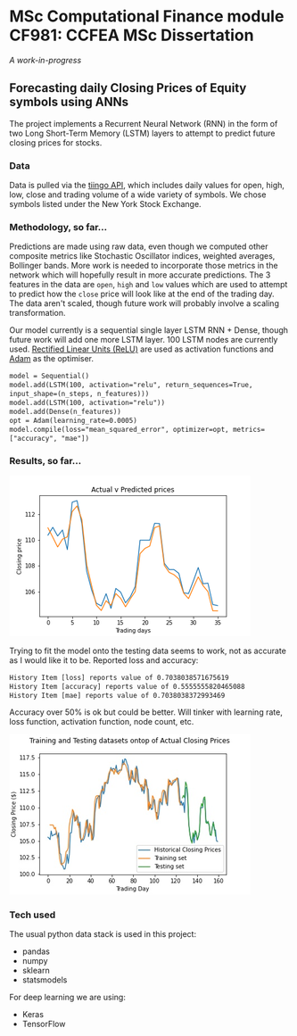 # MSc Computational Finance module CF981: CCFEA MSc Dissertation

_A work-in-progress_

## Forecasting daily Closing Prices of Equity symbols using ANNs

The project implements a Recurrent Neural Network (RNN) in the form of two Long Short-Term Memory (LSTM) layers to attempt to predict future closing prices for stocks.

### Data
Data is pulled via the [tiingo API](https://api.tiingo.com/), which includes daily values for open, high, low, close and trading volume of a wide variety of symbols. We chose symbols listed under the New York Stock Exchange.

### Methodology, so far...
Predictions are made using raw data, even though we computed other composite metrics like Stochastic Oscillator indices, weighted averages, Bollinger bands. More work is needed to incorporate those metrics in the network which will hopefully result in more accurate predictions. The 3 features in the data are `open`, `high` and `low` values which are used to attempt to predict how the `close` price will look like at the end of the trading day. The data aren't scaled, though future work will probably involve a scaling transformation.

Our model currently is a sequential single layer LSTM RNN + Dense, though future work will add one more LSTM layer. 100 LSTM nodes are currently used. [Rectified Linear Units (ReLU)](https://keras.io/api/layers/activations/) are used as activation functions and [Adam](https://arxiv.org/abs/1412.6980) as the optimiser.

```
model = Sequential()
model.add(LSTM(100, activation="relu", return_sequences=True, input_shape=(n_steps, n_features)))
model.add(LSTM(100, activation="relu"))
model.add(Dense(n_features))
opt = Adam(learning_rate=0.0005)
model.compile(loss="mean_squared_error", optimizer=opt, metrics=["accuracy", "mae"])
```

### Results, so far...

![Predictions on the testing set of a stock dataset](data/tickers/AIZP.png)


Trying to fit the model onto the testing data seems to work, not as accurate as I would like it to be.
Reported loss and accuracy: 
```
History Item [loss] reports value of 0.7038038571675619
History Item [accuracy] reports value of 0.5555555820465088
History Item [mae] reports value of 0.7038038372993469
```

Accuracy over 50% is ok but could be better. Will tinker with learning rate, loss function, activation function, node count, etc.

![AIZP symbol training and testing set over actual](assets/MA_AIZP.jpg)

### Tech used
The usual python data stack is used in this project:
* pandas
* numpy
* sklearn
* statsmodels

For deep learning we are using:
* Keras
* TensorFlow


